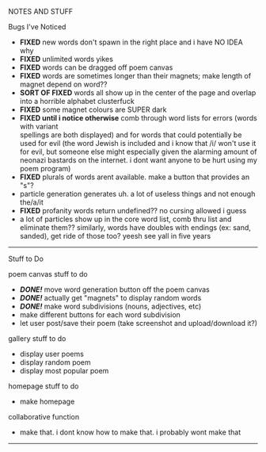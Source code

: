 NOTES AND STUFF

Bugs I've Noticed
- **FIXED** new words don't spawn in the right place and i have NO IDEA why
- **FIXED** unlimited words yikes
- **FIXED** words can be dragged off poem canvas
- **FIXED** words are sometimes longer than their magnets; make length of magnet depend on word??
- **SORT OF FIXED** words all show up in the center of the page and overlap into a horrible   alphabet clusterfuck
- **FIXED** some magnet colours are SUPER dark
- **FIXED until i notice otherwise** comb through word lists for errors (words with variant   
  spellings are both displayed) and for words that could potentially be used for evil (the word Jewish is included and i know that /i/ won't use it for evil, but someone else might especially given the alarming amount of neonazi bastards on the internet. i dont want anyone to be hurt using my poem program)
- **FIXED** plurals of words arent available. make a button that provides an "s"?
- particle generation generates uh. a lot of useless things and not enough the/a/it
- **FIXED** profanity words return undefined?? no cursing allowed i guess
- a lot of particles show up in the core word list, comb thru list and eliminate them?? similarly, words have doubles with endings (ex: sand, sanded), get ride of those too? yeesh see yall in five years

---------

Stuff to Do

poem canvas stuff to do
- ***DONE!*** move word generation button off the poem canvas
- ***DONE!*** actually get "magnets" to display random words
- ***DONE!*** make word subdivisions (nouns, adjectives, etc)
- make different buttons for each word subdivision
- let user post/save their poem (take screenshot and upload/download it?)

gallery stuff to do
- display user poems
- display random poem
- display most popular poem

homepage stuff to do
- make homepage

collaborative function
- make that. i dont know how to make that. i probably wont make that


----------
